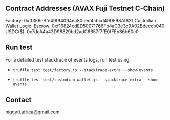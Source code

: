 ## Contract Addresses (AVAX Fuji Testnet C-Chain)

Factory: 0xff3F6eBfe49f94094ea80ced4cbcd49DE98Af831
Custodian Wallet Logic:
Escrow: 0xf16824cdED50071766Fb4aC3e3c9A02Bdeccb040
USDC($): 0x7dcA4a43D98829bd2adC6657f7fE0fFEb86b60c0

## Run test

For a detailed test stacktrace of events logs, run test using:

- `truffle test test/factory.js --stacktrace-extra --show-events`

- `truffle test test/custodian_wallet.js --stacktrace-extra --show-events`

## Contact

piggyfi.africa@gmail.com
